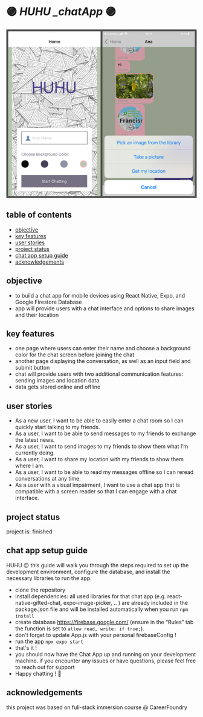 # :purple_circle: *HUHU _chatApp* :purple_circle:

![app](./assets/IMG_app_merged.png?raw=true "pics of start and chat screens")

## table of contents
* [objective](#objective)
* [key features](#key-features)
* [user stories](#user-stories)
* [project status](#project-status)
* [chat app setup guide](#chat-app-setup-guide)
* [acknowledgements](#acknowledgements)

## objective
- to build a chat app for mobile devices using React Native, Expo, and Google Firestore Database
- app will provide users with a chat interface and options to share images and their location
  
## key features
- one page where users can enter their name and choose a background color for the chat screen
before joining the chat
- another page displaying the conversation, as well as an input field and submit button
- chat will provide users with two additional communication features: sending images
and location data
- data gets stored online and offline

## user stories 
- As a new user, I want to be able to easily enter a chat room so I can quickly start talking to my
friends.
- As a user, I want to be able to send messages to my friends to exchange
the latest news.
- As a user, I want to send images to my friends to show them what I’m currently doing.
- As a user, I want to share my location with my friends to show them where I am.
- As a user, I want to be able to read my messages offline so I can reread conversations at any time.
- As a user with a visual impairment, I want to use a chat app that is compatible with a screen
reader so that I can engage with a chat interface.

## project status
project is: finished

## chat app setup guide
HUHU 🙃 this guide will walk you through the steps required to set up the development environment, configure the database, and install the necessary libraries to run the app.
- clone the repository
- install dependencies: all used libraries for that chat app (e.g. react-native-gifted-chat, expo-image-picker, .. ) are already included in the package.json file and will be installed automatically when you run `npm install`
- create database https://firebase.google.com/ (ensure in the “Rules” tab the function is set to `allow read, write: if true;`).
- don't forget to update App.js with your personal firebaseConfig !
- run the app `npx expo start`
- that's it !
- you should now have the Chat App up and running on your development machine. if you encounter any issues or have questions, please feel free to reach out for support
- Happy chatting ! 🚀




## acknowledgements
this project was based on full-stack immersion course @ CareerFoundry
